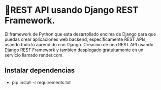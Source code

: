 # 📌REST API usando Django REST Framework.

El framework de Python que esta desarrollado encima de Django para que puedas crear aplicaciones web backend, especificamente REST APIs, usando todo lo aprendido con Django.
Creacion de una REST API usando Django REST Framework y tambien desplegado gratuitamente en un servicio llamado render.com.

## Instalar dependencias

- pip install -r requirements.txt
